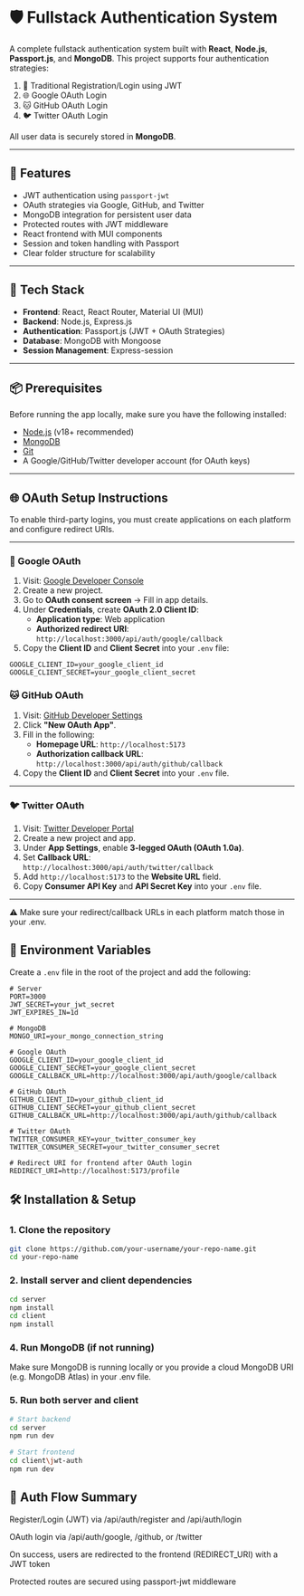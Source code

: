 # 🛡️ Fullstack Authentication System

A complete fullstack authentication system built with **React**, **Node.js**, **Passport.js**, and **MongoDB**. This project supports four authentication strategies:

1. 🔑 Traditional Registration/Login using JWT
2. 🌐 Google OAuth Login
3. 🐱 GitHub OAuth Login
4. 🐦 Twitter OAuth Login

All user data is securely stored in **MongoDB**.

---

## 🚀 Features

- JWT authentication using `passport-jwt`
- OAuth strategies via Google, GitHub, and Twitter
- MongoDB integration for persistent user data
- Protected routes with JWT middleware
- React frontend with MUI components
- Session and token handling with Passport
- Clear folder structure for scalability

---

## 🧰 Tech Stack

- **Frontend**: React, React Router, Material UI (MUI)
- **Backend**: Node.js, Express.js
- **Authentication**: Passport.js (JWT + OAuth Strategies)
- **Database**: MongoDB with Mongoose
- **Session Management**: Express-session

---

## 📦 Prerequisites

Before running the app locally, make sure you have the following installed:

- [Node.js](https://nodejs.org/) (v18+ recommended)
- [MongoDB](https://www.mongodb.com/)
- [Git](https://git-scm.com/)
- A Google/GitHub/Twitter developer account (for OAuth keys)

---


## 🌐 OAuth Setup Instructions

To enable third-party logins, you must create applications on each platform and configure redirect URIs.

---

### 🔑 Google OAuth

1. Visit: [Google Developer Console](https://console.developers.google.com/)
2. Create a new project.
3. Go to **OAuth consent screen** → Fill in app details.
4. Under **Credentials**, create **OAuth 2.0 Client ID**:
   - **Application type**: Web application
   - **Authorized redirect URI**:  
     `http://localhost:3000/api/auth/google/callback`
5. Copy the **Client ID** and **Client Secret** into your `.env` file:

```env
GOOGLE_CLIENT_ID=your_google_client_id
GOOGLE_CLIENT_SECRET=your_google_client_secret
```

### 🐱 GitHub OAuth

1. Visit: [GitHub Developer Settings](https://github.com/settings/developers)
2. Click **"New OAuth App"**.
3. Fill in the following:
   - **Homepage URL**: `http://localhost:5173`
   - **Authorization callback URL**:  
     `http://localhost:3000/api/auth/github/callback`
4. Copy the **Client ID** and **Client Secret** into your `.env` file.

---

### 🐦 Twitter OAuth

1. Visit: [Twitter Developer Portal](https://developer.twitter.com/)
2. Create a new project and app.
3. Under **App Settings**, enable **3-legged OAuth (OAuth 1.0a)**.
4. Set **Callback URL**:  
   `http://localhost:3000/api/auth/twitter/callback`
5. Add `http://localhost:5173` to the **Website URL** field.
6. Copy **Consumer API Key** and **API Secret Key** into your `.env` file.

---

⚠️ Make sure your redirect/callback URLs in each platform match those in your .env.

## 🔧 Environment Variables

Create a `.env` file in the root of the project and add the following:

```env
# Server
PORT=3000
JWT_SECRET=your_jwt_secret
JWT_EXPIRES_IN=1d

# MongoDB
MONGO_URI=your_mongo_connection_string

# Google OAuth
GOOGLE_CLIENT_ID=your_google_client_id
GOOGLE_CLIENT_SECRET=your_google_client_secret
GOOGLE_CALLBACK_URL=http://localhost:3000/api/auth/google/callback

# GitHub OAuth
GITHUB_CLIENT_ID=your_github_client_id
GITHUB_CLIENT_SECRET=your_github_client_secret
GITHUB_CALLBACK_URL=http://localhost:3000/api/auth/github/callback

# Twitter OAuth
TWITTER_CONSUMER_KEY=your_twitter_consumer_key
TWITTER_CONSUMER_SECRET=your_twitter_consumer_secret

# Redirect URI for frontend after OAuth login
REDIRECT_URI=http://localhost:5173/profile
```
## 🛠️ Installation & Setup
### 1. Clone the repository

```bash
git clone https://github.com/your-username/your-repo-name.git
cd your-repo-name
```
### 2. Install server and client dependencies

```bash
cd server
npm install
cd client
npm install
```
### 4. Run MongoDB (if not running)
Make sure MongoDB is running locally or you provide a cloud MongoDB URI (e.g. MongoDB Atlas) in your .env file.

### 5. Run both server and client

```bash
# Start backend
cd server
npm run dev

# Start frontend
cd client\jwt-auth
npm run dev
```



## 🔐 Auth Flow Summary
Register/Login (JWT) via /api/auth/register and /api/auth/login

OAuth login via /api/auth/google, /github, or /twitter

On success, users are redirected to the frontend (REDIRECT_URI) with a JWT token

Protected routes are secured using passport-jwt middleware
